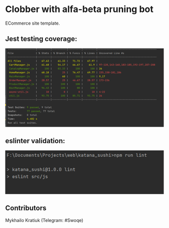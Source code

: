 # Clobber with alfa-beta pruning bot
ECommerce site template.
## Jest testing coverage:
![alt text](coverage.png)
## eslinter validation:
![alt text](linter.png)
## Contributors
Mykhailo Kratiuk (Telegram: #Swoqe)
